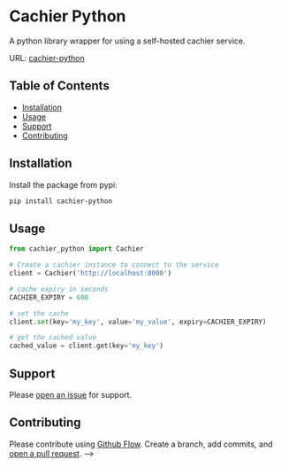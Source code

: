 # Cachier Python

A python library wrapper for using a self-hosted cachier service.

URL: [cachier-python](https://pypi.org/project/cachier-python/)

## Table of Contents

- [Installation](#installation)
- [Usage](#usage)
- [Support](#support)
- [Contributing](#contributing)

## Installation

Install the package from pypi:

```sh
pip install cachier-python
```

## Usage

```python
from cachier_python import Cachier

# Create a cachier instance to connect to the service
client = Cachier('http://localhost:8000')

# cache expiry in seconds
CACHIER_EXPIRY = 600

# set the cache
client.set(key='my_key', value='my_value', expiry=CACHIER_EXPIRY)

# get the cached value
cached_value = client.get(key='my_key')
```

## Support

Please [open an issue](https://github.com/apinanyogaratnam/cachier-python/issues/new) for support.

## Contributing

Please contribute using [Github Flow](https://guides.github.com/introduction/flow/). Create a branch, add commits, and [open a pull request](https://github.com/apinanyogaratnam/cachier-python/compare/). -->
